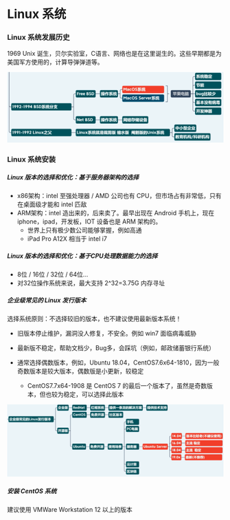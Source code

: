 # Linux 系统

### Linux 系统发展历史

1969 Unix 诞生，贝尔实验室，C语言、网络也是在这里诞生的。这些早期都是为美国军方使用的，计算导弹弹道等。

<img src="../../images/image-20201231001215810.png" alt="image-20201231001215810" style="zoom: 50%;" />

### Linux 系统安装

##### Linux 版本的选择和优化：基于服务器架构的选择

- x86架构：intel 至强处理器 / AMD 公司也有 CPU，但市场占有非常低，只有在桌面级才能和 intel 匹敌
- ARM架构：intel 造出来的，后来卖了。最早出现在 Android 手机上，现在 iphone，ipad，开发板，IOT 设备也是 ARM 架构的。
  - 世界上只有极少数公司能够掌握，例如高通
  - iPad Pro A12X 相当于 intel i7

##### Linux 版本的选择和优化：基于CPU处理数据能力的选择

- 8位 / 16位 / 32位 / 64位...
- 对32位操作系统来说，最大支持 2^32=3.75G 内存寻址

##### 企业级常见的 Linux 发行版本

选择系统原则：不选择较旧的版本，也不建议使用最新版本系统！

- 旧版本停止维护，漏洞没人修复，不安全。例如 win7 面临病毒威胁

- 最新版不稳定，帮助文档少，Bug多，会踩坑（例如，邮政储蓄银行系统）
- 通常选择偶数版本，例如，Ubuntu 18.04，CentOS7.6x64-1810，因为一般奇数版本是较大版本，偶数版是小更新，较稳定
  - CentOS7.7x64-1908 是 CentOS 7 的最后一个版本了，虽然是奇数版本，但也较为稳定，可以选择此版本

![image-20201231002510694](../../images/image-20201231002510694.png)

##### 安装 CentOS 系统

建议使用 VMWare Workstation 12 以上的版本